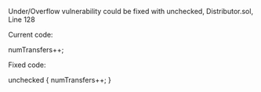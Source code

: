 Under/Overflow vulnerability could be fixed with unchecked, Distributor.sol, Line 128

Current code: 

numTransfers++;

Fixed code:

unchecked {
numTransfers++;
}